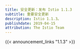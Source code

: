 ```yaml
---
title: 安全更新：发布 Istio 1.1.3
subtitle: 重要安全更新
description: Istio 1.1.3。
publishdate: 2019-04-15
attribution: The Istio Team
---
```


{{< announcement_links "1.1.3" >}}
